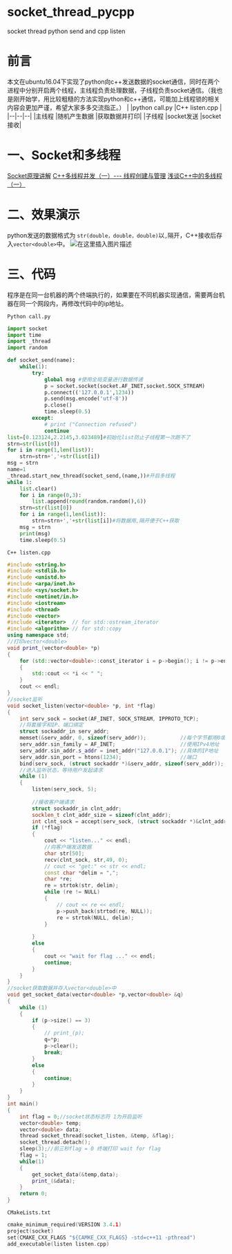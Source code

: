 # socket_thread_pycpp
socket thread python send and cpp listen


# 前言

本文在ubuntu16.04下实现了python向c++发送数据的socket通信，同时在两个进程中分别开启两个线程，主线程负责处理数据，子线程负责socket通信。（我也是刚开始学，用比较粗糙的方法实现python和c++通信，可能加上线程锁的相关内容会更加严谨，希望大家多多交流指正。）
| |python call.py  |C++ listen.cpp  |
|--|--|--|
|主线程  |随机产生数据  |获取数据并打印|
|子线程  |socket发送  |socket接收|



# 一、Socket和多线程
[Socket原理讲解](https://blog.csdn.net/pashanhu6402/article/details/96428887)
[C++多线程并发（一）--- 线程创建与管理](https://blog.csdn.net/m0_37621078/article/details/104909834)
[浅谈C++中的多线程（一）](https://blog.csdn.net/lizun7852/article/details/88753218)

# 二、效果演示
python发送的数据格式为 `str(double，double，double)`以`,`隔开，C++接收后存入`vector<double>`中。
![在这里插入图片描述](https://img-blog.csdnimg.cn/0be6962aaba34a628ea21d58755b3ddb.png?x-oss-process=image/watermark,type_d3F5LXplbmhlaQ,shadow_50,text_Q1NETiBARnIwbWRlZXBzZWE=,size_20,color_FFFFFF,t_70,g_se,x_16#pic_center)
# 三、代码
程序是在同一台机器的两个终端执行的，如果要在不同机器实现通信，需要两台机器在同一个网段内，再修改代码中的ip地址。


```Python call.py```



```python
import socket
import time
import _thread
import random

def socket_send(name):
    while(1):
        try:
            global msg #使用全局变量进行数据传递
            p = socket.socket(socket.AF_INET,socket.SOCK_STREAM)
            p.connect(('127.0.0.1',1234))
            p.send(msg.encode('utf-8'))
            p.close() 
            time.sleep(0.5)
        except:
            # print ("Connection refused")
            continue
list=[0.123124,2.2145,3.023489]#初始化list防止子线程第一次跑不了
strn=str(list[0])
for i in range(1,len(list)):
    strn=strn+','+str(list[i])
msg = strn
name=1
_thread.start_new_thread(socket_send,(name,))#开启多线程
while 1:
    list.clear()
    for i in range(0,3):
        list.append(round(random.random(),6))
    strn=str(list[0])
    for i in range(1,len(list)):
        strn=strn+','+str(list[i])#将数据用,隔开便于C++获取
    msg = strn
    print(msg)
    time.sleep(0.5)
```

```C++ listen.cpp```

```cpp
#include <string.h>
#include <stdlib.h>
#include <unistd.h>
#include <arpa/inet.h>
#include <sys/socket.h>
#include <netinet/in.h>
#include <iostream>
#include <thread>
#include <vector>
#include <iterator>  // for std::ostream_iterator
#include <algorithm> // for std::copy
using namespace std;
//打印vector<double>
void print_(vector<double> *p)
{
    for (std::vector<double>::const_iterator i = p->begin(); i != p->end(); i++)
    {
        std::cout << *i << " ";
    }
    cout << endl;
}
//socket监听
void socket_listen(vector<double> *p, int *flag)
{
    int serv_sock = socket(AF_INET, SOCK_STREAM, IPPROTO_TCP);
    //将套接字和IP、端口绑定
    struct sockaddr_in serv_addr;
    memset(&serv_addr, 0, sizeof(serv_addr));           //每个字节都用0填充
    serv_addr.sin_family = AF_INET;                     //使用IPv4地址
    serv_addr.sin_addr.s_addr = inet_addr("127.0.0.1"); //具体的IP地址
    serv_addr.sin_port = htons(1234);                   //端口
    bind(serv_sock, (struct sockaddr *)&serv_addr, sizeof(serv_addr));
    //进入监听状态，等待用户发起请求
    while (1)
    {
        listen(serv_sock, 5);
        
        //接收客户端请求
        struct sockaddr_in clnt_addr;
        socklen_t clnt_addr_size = sizeof(clnt_addr);
        int clnt_sock = accept(serv_sock, (struct sockaddr *)&clnt_addr, &clnt_addr_size);
        if (*flag)
        {
            cout << "listen..." << endl;
            //向客户端发送数据
            char str[50];
            recv(clnt_sock, str,49, 0);
            // cout << "get:" << str << endl;
            const char *delim = ",";
            char *re;
            re = strtok(str, delim);
            while (re != NULL)
            {
                // cout << re << endl;
                p->push_back(strtod(re, NULL));
                re = strtok(NULL, delim);
            }
            
        }
        else
        {
            cout << "wait for flag ..." << endl;
            continue;
        }
    }
}
//socket获取数据并存入vector<double>中
void get_socket_data(vector<double> *p,vector<double> &q)
{
    while (1)
    {
        if (p->size() == 3)
        {
            // print_(p);
            q=*p;
            p->clear();
            break;
        }
        else
        {
            continue;
        }
    }
}
int main()
{
    int flag = 0;//socket状态标志符 1为开启监听
    vector<double> temp;
    vector<double> data;
    thread socket_thread(socket_listen, &temp, &flag);
    socket_thread.detach();
    sleep(3);//前三秒flag = 0 终端打印 wait for flag
    flag = 1;
    while(1)
    {
        get_socket_data(&temp,data);
        print_(&data);
    }
    return 0;
}

```

```CMakeLists.txt```

```cpp
cmake_minimum_required(VERSION 3.4.1)
project(socket)
set(CMAKE_CXX_FLAGS "${CAMKE_CXX_FLAGS} -std=c++11 -pthread")
add_executable(listen listen.cpp) 
```




